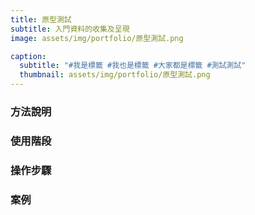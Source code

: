 ```yaml
---
title: 原型測試
subtitle: 入門資料的收集及呈現
image: assets/img/portfolio/原型測試.png

caption:
  subtitle: "#我是標籤 #我也是標籤 #大家都是標籤 #測試測試"
  thumbnail: assets/img/portfolio/原型測試.png
---
```

### 方法說明

### 使用階段

### 操作步驟

### 案例



